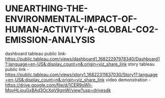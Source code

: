 # UNEARTHING-THE-ENVIRONMENTAL-IMPACT-OF-HUMAN-ACTIVITY-A-GLOBAL-CO2-EMISSION-ANALYSIS
dashboard tableau public link-https://public.tableau.com/views/dashboard1_16822297978340/Dashboard1?:language=en-US&:display_count=n&:origin=viz_share_link
story tableau public link -https://public.tableau.com/views/story1_16822311637030/Story1?:language=en-US&:display_count=n&:origin=viz_share_link
video demonstration -https://drive.google.com/file/d/1CER9oWIi-MqyHLjouGxBAd3OcXqV9gmW/view?usp=drivesdk
